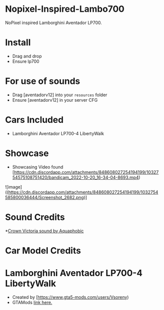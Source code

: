 
# Nopixel-Inspired-Lambo700
NoPixel inspired Lamborghini Aventador LP700.

# Install
* Drag and drop
* Ensure lp700

# For use of sounds
* Drag [aventadorv12] into your `resources` folder
* Ensure [aventadorv12] in your server CFG

# Cars Included
* Lamborghini Aventador LP700-4 LibertyWalk


# Showcase
* Showcasing Video found [https://cdn.discordapp.com/attachments/848608027254194199/1032754575108751420/bandicam_2022-10-20_16-34-04-8693.mp4)


![image]((https://cdn.discordapp.com/attachments/848608027254194199/1032754585800036444/Screenshot_2682.png)]


# Sound Credits
*[Crown Victoria sound by Aquaphobic](https://www.gta5-mods.com/vehicles/ford-crown-victoria-4-6-modular-v8-engine-sound-oiv-add-on-fivem-sound)

# Car Model Credits
# Lamborghini Aventador LP700-4 LibertyWalk
* Created by [https://www.gta5-mods.com/users/Vsoreny)
* GTAMods [link here.](https://www.gta5-mods.com/vehicles/lamborghini-aventador-lp700-4-lb-works-limited-edition)

